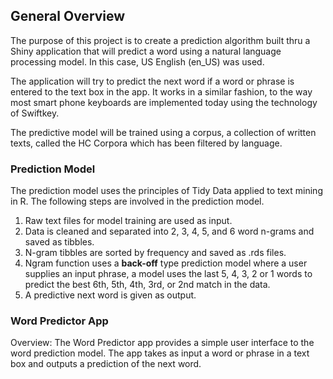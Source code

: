 ## General Overview

The purpose of this project is to create a prediction algorithm built thru a Shiny application that will predict a word using a natural language processing model. In this case, US English (en_US) was used.

The application will try to predict the next word if a word or phrase is entered to the text box in the app. It works in a similar fashion, to the way most smart phone keyboards are implemented today using the technology of Swiftkey.

The predictive model will be trained using a corpus, a collection of written texts, called the HC Corpora which has been filtered by language.


### Prediction Model

The prediction model uses the principles of Tidy Data applied to text mining in R. The following steps are involved in the prediction model.

1. Raw text files for model training are used as input.
2. Data is cleaned and separated into 2, 3, 4, 5, and 6 word n-grams and saved as tibbles.
3. N-gram tibbles are sorted by frequency and saved as .rds files.
4. Ngram function uses a **back-off** type prediction model where a user supplies an input phrase, a model uses the last 5, 4, 3, 2 or 1 words to predict the best 6th, 5th, 4th, 3rd, or 2nd match in the data.
5. A predictive next word is given as output.

### Word Predictor App

Overview: The Word Predictor app provides a simple user interface to the word prediction model. The app takes as input a word or phrase in a text box and outputs a prediction of the next word.
